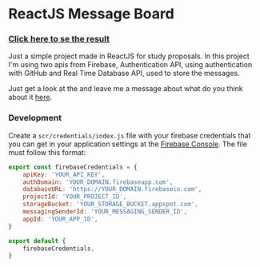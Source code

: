 # ReactJS Message Board
### [Click here to se the result](https://messageboard-a3413.firebaseapp.com/)

Just a simple project made in ReactJS for study proposals. In this project
I'm using two apis from Firebase, Authentication API, using authentication with GitHub 
and Real Time Database API, used to store the messages.

Just get a look at the and leave me a message about what do you think about it [here](https://messageboard-a3413.firebaseapp.com/).

### Development

Create a `scr/credentials/index.js` file with your firebase credentials that you can get in your application settings at the [Firebase Console](https://console.firebase.google.com/). The file must follow this format:

```javascript
export const firebaseCredentials = {
    apiKey: 'YOUR_API_KEY',
    authDomain: 'YOUR_DOMAIN.firebaseapp.com',
    databaseURL: 'https://YOUR_DOMAIN.firebaseio.com',
    projectId: 'YOUR_PROJECT_ID',
    storageBucket: 'YOUR_STORAGE_BUCKET.appspot.com',
    messagingSenderId: 'YOUR_MESSAGING_SENDER_ID',
    appId: 'YOUR_APP_ID',
}

export default {
    firebaseCredentials,
}

```